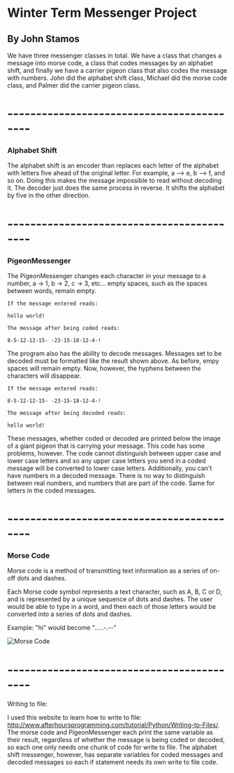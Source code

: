 # Winter Term Messenger Project

## By John Stamos

We have three messenger classes in total. We have a class that changes a message into morse code,
a class that codes messages by an alphabet shift, and finally we have a carrier pigeon class that
also codes the message with numbers. John did the alphabet shift class, Michael did the morse code
class, and Palmer did the carrier pigeon class.

# ------------------------------------------

### Alphabet Shift

The alphabet shift is an encoder than replaces each letter of the alphabet with letters five ahead
of the original letter. For example, a --> e, b --> f, and so on. Doing this makes the message impossible 
to read without decoding it. The decoder just does the same process in reverse. It shifts the alphabet 
by five in the other direction.

# ------------------------------------------

### PigeonMessenger

The PigeonMessenger changes each character in your message to a number, a -> 1, b -> 2, c -> 3, etc... empty spaces,
such as the spaces between words, remain empty. 

	If the message entered reads: 

	hello world!

	The message after being coded reads:

	8-5-12-12-15- -23-15-18-12-4-!

The program also has the ability to decode messages. Messages set to be decoded must be formatted like the result shown above.
As before, empy spaces will remain empty. Now, however, the hyphens between the characters will disappear.

	If the message entered reads:

	8-5-12-12-15- -23-15-18-12-4-!

	The message after being decoded reads:

	hello world!

These messages, whether coded or decoded are printed below the image of a giant pigeon that is carrying your message.
This code has some problems, however. The code cannot distinguish between upper case and lower case letters and so any upper case letters you
send in a coded message will be converted to lower case letters. Additionally, you can't have numbers in a decoded message. There is no way to distinguish
between real numbers, and numbers that are part of the code. Same for letters in the coded messages. 

# ------------------------------------------

### Morse Code
Morse code is a method of transmitting text information as a series of on-off dots and dashes.

Each Morse code symbol represents a text character, such as A, B, C or D, and is represented by a unique sequence of dots and dashes. The user would be able to type in a word, and then each of those letters would be converted into a series of dots and dashes.

Example: "hi" would become ".....-.--"

![Morse Code](https://cdn.thinglink.me/api/image/891739369830875137/1240/10/scaletowidth)

# ------------------------------------------

Writing to file:

I used this website to learn how to write to file: http://www.afterhoursprogramming.com/tutorial/Python/Writing-to-Files/. The morse code and PigeonMessenger each print the same variable as their result,
regardless of whether the message is being coded or decoded, so each one only needs one chunk of code for write to file. The alphabet
shift messenger, however, has separate variables for coded messages and decoded messages so each if statement needs its own write to file
code.
